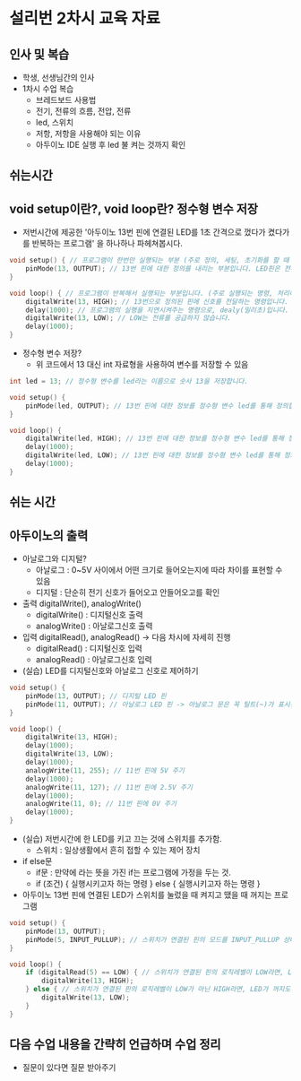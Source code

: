 # 설리번 2차시 교육 자료
## 인사 및 복습
- 학생, 선생님간의 인사
- 1차시 수업 복습
	- 브레드보드 사용법
	- 전기, 전류의 흐름, 전압, 전류
	- led, 스위치
	- 저항, 저항을 사용해야 되는 이유
	- 아두이노 IDE 실행 후 led 불 켜는 것까지 확인

## 쉬는시간

## void setup이란?, void loop란? 정수형 변수 저장
- 저번시간에 제공한 '아두이노 13번 핀에 연결된 LED를 1초 간격으로 껐다가 켰다가를 반복하는 프로그램' 을 하나하나 파헤쳐봅시다.
```cpp
void setup() { // 프로그램이 한번만 실행되는 부분 (주로 정의, 세팅, 초기화를 할 때 여기에 입력합니다.
	pinMode(13, OUTPUT); // 13번 핀에 대한 정의를 내리는 부분입니다. LED핀은 전류가 흐르면 빛을 내니 전류를 흐르게 하기 위해 OUTPUT(출력포트)로 설정합니다.
}

void loop() { // 프로그램이 반복해서 실행되는 부분입니다. (주로 실행되는 명령, 처리해야할 동작을 여기에 입력합니다.)
	digitalWrite(13, HIGH); // 13번으로 정의된 핀에 신호를 전달하는 명령입니다. HIGH는 전류를 공급힙니다.
	delay(1000); // 프로그램의 실행을 지연시켜주는 명령으로, dealy(밀리초)입니다. 1000이 1초에요. 시간만큼 프로그램의 동작을 지연시킵니다.
	digitalWrite(13, LOW); // LOW는 전류를 공급하지 않습니다.
	delay(1000);
}
```
- 정수형 변수 저장?
	- 위 코드에서 13 대신 int 자료형을 사용하여 변수를 저장할 수 있음
```cpp
int led = 13; // 정수형 변수를 led라는 이름으로 숫사 13을 저장합니다.

void setup() {
	pinMode(led, OUTPUT); // 13번 핀에 대한 정보를 정수형 변수 led를 통해 정의합니다.
}

void loop() {
	digitalWrite(led, HIGH); // 13번 핀에 대한 정보를 정수형 변수 led를 통해 정의합니다.
	delay(1000);
	digitalWrite(led, LOW); // 13번 핀에 대한 정보를 정수형 변수 led를 통해 정의합니다.
	delay(1000);
}
```

## 쉬는 시간

## 아두이노의 출력
- 아날로그와 디지털?
	- 아날로그 : 0~5V 사이에서 어떤 크기로 들어오는지에 따라 차이를 표현할 수 있음
	- 디지털 : 단순히 전기 신호가 들어오고 안들어오고를 확인
- 출력 digitalWrite(), analogWrite()
	- digitalWrite() : 디지털신호 출력
	- analogWrite() : 아날로그신호 출력
- 입력 digitalRead(), analogRead() -> 다음 차시에 자세히 진행
	- digitalRead() : 디지털신호 입력
	- analogRead() : 아날로그신호 입력
- (실습) LED를 디지털신호와 아날로그 신호로 제어하기
```cpp
void setup() {
	pinMode(13, OUTPUT); // 디지털 LED 핀
	pinMode(11, OUTPUT); // 아날로그 LED 핀 -> 아날로그 문은 꼭 틸트(~)가 표시된 핀에 연결해야 함.
}

void loop() {
	digitalWrite(13, HIGH);
	delay(1000);
	digitalWrite(13, LOW);
	delay(1000);
	analogWrite(11, 255); // 11번 핀에 5V 주기
	delay(1000);
	analogWrite(11, 127); // 11번 핀에 2.5V 주기
	delay(1000);
	analogWrite(11, 0); // 11번 핀에 0V 주기
	delay(1000);
}
```

- (실습) 저번시간에 한 LED를 키고 끄는 것에 스위치를 추가함.
	- 스위치 : 일상생활에서 흔히 접할 수 있는 제어 장치
- if else문
	- if문 : 만약에 라는 뜻을 가진 if는 프로그램에 가정을 두는 것.
	- if (조건) { 실행시키고자 하는 명령 } else { 실행시키고자 하는 명령 }
- 아두이노 13번 핀에 연결된 LED가 스위치를 눌렀을 때 켜지고 땠을 때 꺼지는 프로그램 
```cpp
void setup() {
	pinMode(13, OUTPUT);
	pinMode(5, INPUT_PULLUP); // 스위치가 연결된 핀의 모드를 INPUT_PULLUP 상태로 설정합니다.
}

void loop() {
	if (digitalRead(5) == LOW) { // 스위치가 연결된 핀의 로직레벨이 LOW라면, LED가 켜지도록 합니다.
		digitalWrite(13, HIGH);
	} else { // 스위치가 연결된 핀의 로직레벨이 LOW가 아닌 HIGH라면, LED가 꺼지도록 합니다.
		digitalWrite(13, LOW);
	}
}
```

## 다음 수업 내용을 간략히 언급하며 수업 정리
- 질문이 있다면 질문 받아주기